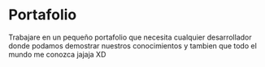 # Portafolio
Trabajare en un pequeño portafolio que necesita cualquier desarrollador donde podamos demostrar nuestros conocimientos y tambien que todo el mundo me conozca jajaja XD
